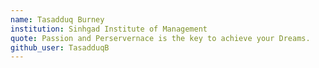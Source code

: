 ```yaml
---
name: Tasadduq Burney
institution: Sinhgad Institute of Management
quote: Passion and Perservernace is the key to achieve your Dreams.
github_user: TasadduqB
---
```

